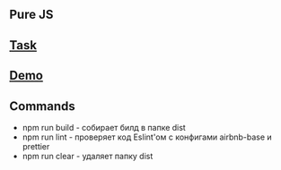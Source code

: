 ## Pure JS
## [Task](https://github.com/rolling-scopes-school/tasks/blob/master/tasks/fancy-weather.md)
## [Demo](https://determined-darwin-c7ab9f.netlify.com/)
## Commands
* npm run build - собирает билд в папке dist
* npm run lint - проверяет код Eslint'ом с конфигами airbnb-base и prettier
* npm run clear - удаляет папку dist
